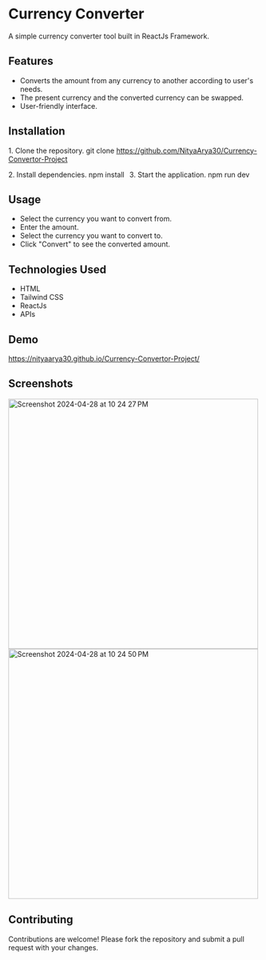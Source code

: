 # Currency Converter
A simple currency converter tool built in ReactJs Framework.

## Features
-  ⁠Converts the amount from any currency to another according to user's needs.
-  The present currency and the converted currency can be swapped.
-  ⁠User-friendly interface.

 ## Installation
1.⁠ ⁠Clone the repository.
   git clone https://github.com/NityaArya30/Currency-Convertor-Project  ⁠
   
2.⁠ ⁠Install dependencies.
   npm install
    ⁠
3.⁠ ⁠Start the application.
   npm run dev

## Usage
-  ⁠Select the currency you want to convert from.
-  ⁠Enter the amount.
-  ⁠Select the currency you want to convert to.
-  ⁠Click "Convert" to see the converted amount.

## Technologies Used
- HTML
- Tailwind CSS
- ReactJs
- APIs

## Demo
https://nityaarya30.github.io/Currency-Convertor-Project/

## Screenshots
<img width="500" alt="Screenshot 2024-04-28 at 10 24 27 PM" src="https://github.com/NityaArya30/Currency-Convertor-Project/assets/116190443/6c40febd-f880-4f18-a6d1-060ceddeb41b"> <img width="500" alt="Screenshot 2024-04-28 at 10 24 50 PM" src="https://github.com/NityaArya30/Currency-Convertor-Project/assets/116190443/a0441ac5-991a-4fdb-ad5d-00ab07b17d26">

## Contributing
Contributions are welcome! Please fork the repository and submit a pull request with your changes.




